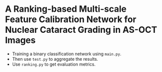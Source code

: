 # A Ranking-based Multi-scale Feature Calibration Network for Nuclear Cataract Grading in AS-OCT Images

- Training a binary classification network using ```main.py```.
- Then use ```test.py``` to aggregate the results.
- Use ```ranking.py``` to get evaluation metrics.
